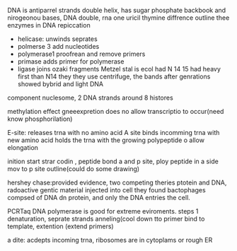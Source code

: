 DNA is antiparrel strands double helix, has sugar phosphate backbook and nirogeonou bases, DNA double, rna one uricil thymine diffrence
outline thee enzymes in DNA repiccation
 - helicase: unwinds seprates
 - polmerse 3 add nucleotides
 - polymerase1 proofrean and remove primers
 - primase adds primer for polymerase
 - ligase joins ozaki fragments
Metzel stal is ecol had N 14 15 had heavy first than N14 they they use  centrifuge, the bands after genrations showed bybrid and light DNA

component nuclesome, 2 DNA strands around 8 histores

methylation effect gneeexpretion does no allow transcriptio to occur(need know phosphorilation)

E-site: releases trna with no amino acid
A site binds incomming trna with new amino acid
holds the trna with the growing polypeptide o allow elongation

inition start strar codin , peptide bond a and p site, ploy peptide in a side mov to p site outline(could do some drawing)

hershey chase:provided evidence, two competing theries ptotein and DNA, radoactive gentic material injected into cell they found bactophages compsed of DNA dn protein, and only the DNA entries the cell. 

PCRTaq DNA polymerase is good for extreme eviroments.
steps 1 denaturation, seprate strands
anneling(cool down tto primer bind to template, extention (extend primers)


a dite: acdepts incoming trna, ribosomes are in cytoplams or rough ER 


> 
<!--stackedit_data:
eyJoaXN0b3J5IjpbLTczMjgwOTIyMiwyMTMxMDkwNDc0LC0xOT
AwNzE4MTY0XX0=
-->